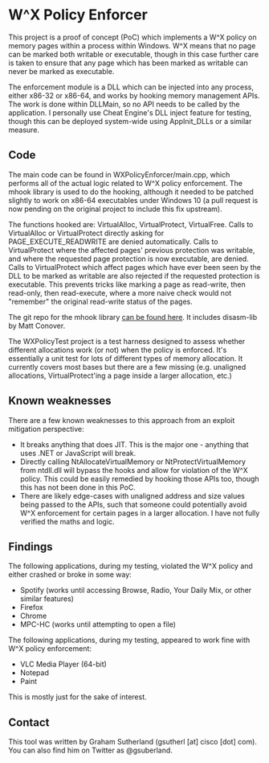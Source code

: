 # W^X Policy Enforcer

This project is a proof of concept (PoC) which implements a W^X policy on memory pages within a process within Windows. W^X means that no page can be marked both writable or executable, though in this case further care is taken to ensure that any page which has been marked as writable can never be marked as executable.

The enforcement module is a DLL which can be injected into any process, either x86-32 or x86-64, and works by hooking memory management APIs. The work is done within DLLMain, so no API needs to be called by the application. I personally use Cheat Engine's DLL inject feature for testing, though this can be deployed system-wide using AppInit_DLLs or a similar measure.

## Code

The main code can be found in WXPolicyEnforcer/main.cpp, which performs all of the actual logic related to W^X policy enforcement. The mhook library is used to do the hooking, although it needed to be patched slightly to work on x86-64 executables under Windows 10 (a pull request is now pending on the original project to include this fix upstream).

The functions hooked are: VirtualAlloc, VirtualProtect, VirtualFree. Calls to VirtualAlloc or VirtualProtect directly asking for PAGE_EXECUTE_READWRITE are denied automatically. Calls to VirtualProtect where the affected pages' previous protection was writable, and where the requested page protection is now executable, are denied. Calls to VirtualProtect which affect pages which have ever been seen by the DLL to be marked as writable are also rejected if the requested protection is executable. This prevents tricks like marking a page as read-write, then read-only, then read-execute, where a more naive check would not "remember" the original read-write status of the pages.

The git repo for the mhook library [can be found here](https://github.com/martona/mhook). It includes disasm-lib by Matt Conover.

The WXPolicyTest project is a test harness designed to assess whether different allocations work (or not) when the policy is enforced. It's essentially a unit test for lots of different types of memory allocation. It currently covers most bases but there are a few missing (e.g. unaligned allocations, VirtualProtect'ing a page inside a larger allocation, etc.)

## Known weaknesses

There are a few known weaknesses to this approach from an exploit mitigation perspective:

* It breaks anything that does JIT. This is the major one - anything that uses .NET or JavaScript will break.
* Directly calling NtAllocateVirtualMemory or NtProtectVirtualMemory from ntdll.dll will bypass the hooks and allow for violation of the W^X policy. This could be easily remedied by hooking those APIs too, though this has not been done in this PoC.
* There are likely edge-cases with unaligned address and size values being passed to the APIs, such that someone could potentially avoid W^X enforcement for certain pages in a larger allocation. I have not fully verified the maths and logic.

## Findings

The following applications, during my testing, violated the W^X policy and either crashed or broke in some way:

* Spotify (works until accessing Browse, Radio, Your Daily Mix, or other similar features)
* Firefox
* Chrome
* MPC-HC (works until attempting to open a file)

The following applications, during my testing, appeared to work fine with W^X policy enforcement:

* VLC Media Player (64-bit)
* Notepad
* Paint

This is mostly just for the sake of interest.

## Contact

This tool was written by Graham Sutherland (gsutherl [at] cisco [dot] com). You can also find him on Twitter as @gsuberland.